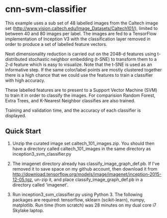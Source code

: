 # cnn-svm-classifier

This example uses a sub set of 48 labelled images from the Caltech image
set (http://www.vision.caltech.edu/Image_Datasets/Caltech101/),
limited to between 40 and 80 images per label. The images are fed to a
TensorFlow implementation of Inception V3 with the classification layer
removed in order to produce a set of labelled feature vectors.

Next dimensionality reduction is carried out on the 2048-d features using
t-distributed stochastic neighbor embedding (t-SNE) to transform them
to a 2-d feature which is easy to visualize. Note that the t-SNE is used
as an informative step. If the same color/label points are mostly
clustered together there is a high chance that we could use the features
to train a classifier with high accuracy.

These labelled features are to present to a Support Vector Machine (SVM)
to train it in order to classify the images. For comparision Random
Forest, Extra Trees, and K-Nearest Neighbor classifies are also trained.

Training and validation time, and the accuracy of each classifier is
displayed.

## Quick Start

1. Unzip the curated image set caltech_101_images.zip. You should then
have a directory called caltech_101_images in the same directory as
inception3_svm_classifier.py

2. The imagenet directory already has classify_image_graph_def.pb. If I've
removed it to save space on my github account, then download it from
http://download.tensorflow.org/models/image/imagenet/inception-2015-12-05.tgz,
un-zip it, and place classify_image_graph_def.pb in a directory called 'imagenet'.

3. Run inception3_svm_classifier.py using Python 3. The following packages
are required: tensorflow, sklearn (scikit-learn), numpy, matplotlib.
Run time (from scratch) was 28 minutes on my dual core i7 Skylake laptop.



